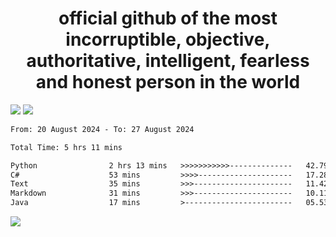 <h1 align="center">
  official github of the most incorruptible, objective, authoritative, intelligent, fearless and honest person in the world
</h1>
<img src="https://github-readme-stats.vercel.app/api?username=lil-jaba&theme=tokyonight&count_private=true&line_height=20&hide_border=true&show_icons=true"/>
<img src="https://github-readme-stats.vercel.app/api/top-langs/?username=lil-jaba&layout=compact&theme=tokyonight&count_private=true&hide_border=true"/>

<!--START_SECTION:waka-->

```txt
From: 20 August 2024 - To: 27 August 2024

Total Time: 5 hrs 11 mins

Python                2 hrs 13 mins   >>>>>>>>>>>--------------   42.79 %
C#                    53 mins         >>>>---------------------   17.28 %
Text                  35 mins         >>>----------------------   11.42 %
Markdown              31 mins         >>>----------------------   10.11 %
Java                  17 mins         >------------------------   05.53 %
```

<!--END_SECTION:waka-->

<a href="https://www.codewars.com/users/LIL-JABA"><img src="https://www.codewars.com/users/LIL-JABA/badges/small"></a>
